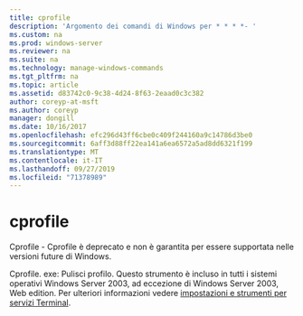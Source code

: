 ```yaml
---
title: cprofile
description: 'Argomento dei comandi di Windows per * * * *- '
ms.custom: na
ms.prod: windows-server
ms.reviewer: na
ms.suite: na
ms.technology: manage-windows-commands
ms.tgt_pltfrm: na
ms.topic: article
ms.assetid: d83742c0-9c38-4d24-8f63-2eaad0c3c382
author: coreyp-at-msft
ms.author: coreyp
manager: dongill
ms.date: 10/16/2017
ms.openlocfilehash: efc296d43ff6cbe0c409f244160a9c14786d3be0
ms.sourcegitcommit: 6aff3d88ff22ea141a6ea6572a5ad8dd6321f199
ms.translationtype: MT
ms.contentlocale: it-IT
ms.lasthandoff: 09/27/2019
ms.locfileid: "71378989"
---
```

# <a name="cprofile"></a>cprofile



Cprofile - Cprofile è deprecato e non è garantita per essere supportata nelle versioni future di Windows.

Cprofile. exe: Pulisci profilo. Questo strumento è incluso in tutti i sistemi operativi Windows Server 2003, ad eccezione di Windows Server 2003, Web edition. Per ulteriori informazioni vedere [impostazioni e strumenti per servizi Terminal](https://technet.microsoft.com/library/cc776289(v=ws.10).aspx).

# #

## #